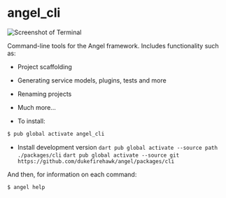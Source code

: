 # angel_cli

![Screenshot of Terminal](screenshots/screenshot.png)

Command-line tools for the Angel framework.
Includes functionality such as:
* Project scaffolding
* Generating service models, plugins, tests and more
* Renaming projects
* Much more...

* To install:

```bash
$ pub global activate angel_cli
```

* Install development version
`dart pub global activate --source path ./packages/cli`
`dart pub global activate --source git https://github.com/dukefirehawk/angel/packages/cli`

And then, for information on each command:

```bash
$ angel help
```
